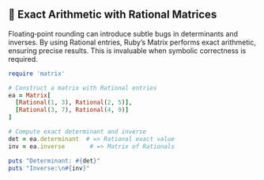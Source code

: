 ## 🔢 Exact Arithmetic with Rational Matrices

Floating‑point rounding can introduce subtle bugs in determinants and inverses. By using Rational entries, Ruby’s Matrix performs exact arithmetic, ensuring precise results. This is invaluable when symbolic correctness is required.

```ruby
require 'matrix'

# Construct a matrix with Rational entries
ea = Matrix[
  [Rational(1, 3), Rational(2, 5)],
  [Rational(3, 7), Rational(4, 9)]
]

# Compute exact determinant and inverse
det = ea.determinant  # => Rational exact value
inv = ea.inverse       # => Matrix of Rationals

puts "Determinant: #{det}"
puts "Inverse:\n#{inv}"